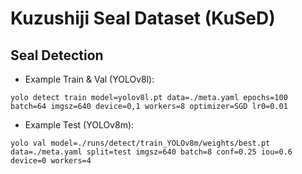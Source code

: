# Kuzushiji Seal Dataset (KuSeD)

## Seal Detection
* Example Train & Val (YOLOv8l):
```
yolo detect train model=yolov8l.pt data=./meta.yaml epochs=100 batch=64 imgsz=640 device=0,1 workers=8 optimizer=SGD lr0=0.01
```
* Example Test (YOLOv8m):
```
yolo val model=./runs/detect/train_YOLOv8m/weights/best.pt data=./meta.yaml split=test imgsz=640 batch=8 conf=0.25 iou=0.6 device=0 workers=4
```
